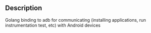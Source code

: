 ## Description

Golang binding to adb for communicating (installing applications, run instrumentation test, etc) with Android devices